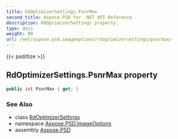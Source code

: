 ```yaml
---
title: RdOptimizerSettings.PsnrMax
second_title: Aspose.PSD for .NET API Reference
description: RdOptimizerSettings property. 
type: docs
weight: 90
url: /net/aspose.psd.imageoptions/rdoptimizersettings/psnrmax/
---
```

{{< psd/tize >}}
## RdOptimizerSettings.PsnrMax property

```csharp
public int PsnrMax { get; }
```

### See Also

* class [RdOptimizerSettings](../)
* namespace [Aspose.PSD.ImageOptions](../../rdoptimizersettings/)
* assembly [Aspose.PSD](../../../)


